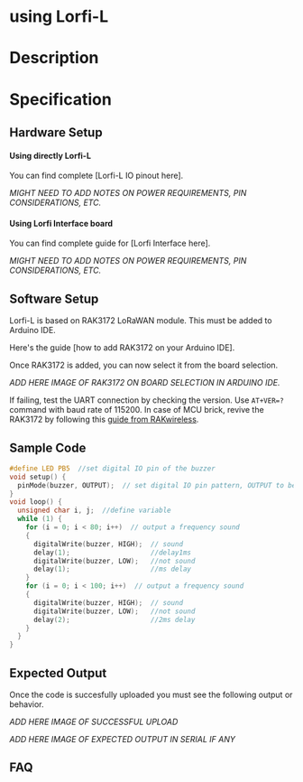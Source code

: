 # using Lorfi-L

# Description


# Specification



## Hardware Setup



#### Using directly Lorfi-L

You can find complete [Lorfi-L IO pinout here].

*MIGHT NEED TO ADD NOTES ON POWER REQUIREMENTS, PIN CONSIDERATIONS, ETC.*

#### Using Lorfi Interface board

You can find complete guide for [Lorfi Interface here].

*MIGHT NEED TO ADD NOTES ON POWER REQUIREMENTS, PIN CONSIDERATIONS, ETC.*

## Software Setup

Lorfi-L is based on RAK3172 LoRaWAN module. This must be added to Arduino IDE.

Here's the guide [how to add RAK3172 on your Arduino IDE].

Once RAK3172 is added, you can now select it from the board selection.

*ADD HERE IMAGE OF RAK3172 ON BOARD SELECTION IN ARDUINO IDE.*

If failing, test the UART connection by checking the version. Use `AT+VER=?` command with baud rate of 115200. In case of MCU brick, revive the RAK3172 by following this [guide from RAKwireless](https://learn.rakwireless.com/hc/en-us/articles/26687606549911-How-To-Guide-STM32CubeProgrammer-for-RAK-Modules).

## **Sample Code**
```c
#define LED PB5  //set digital IO pin of the buzzer
void setup() {
  pinMode(buzzer, OUTPUT);  // set digital IO pin pattern, OUTPUT to be output
}
void loop() {
  unsigned char i, j;  //define variable
  while (1) {
    for (i = 0; i < 80; i++)  // output a frequency sound
    {
      digitalWrite(buzzer, HIGH);  // sound
      delay(1);                    //delay1ms
      digitalWrite(buzzer, LOW);   //not sound
      delay(1);                    //ms delay
    }
    for (i = 0; i < 100; i++)  // output a frequency sound
    {
      digitalWrite(buzzer, HIGH);  // sound
      digitalWrite(buzzer, LOW);   //not sound
      delay(2);                    //2ms delay
    }
  }
}
```

## Expected Output

Once the code is succesfully uploaded you must see the following output or behavior.

*ADD HERE IMAGE OF SUCCESSFUL UPLOAD*

*ADD HERE IMAGE OF EXPECTED OUTPUT IN SERIAL IF ANY*

## FAQ
